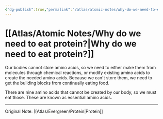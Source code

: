 ```yaml
---
{"dg-publish":true,"permalink":"/atlas/atomic-notes/why-do-we-need-to-eat-protein/","tags":["☢️","🏆"],"updated":"2024-11-09T07:31:07.777-08:00"}
---
```


# [[Atlas/Atomic Notes/Why do we need to eat protein?\|Why do we need to eat protein?]]

Our bodies cannot store amino acids, so we need to either make them from molecules through chemical reactions, or modify existing amino acids to create the needed amino acids. Because we can't store them, we need to get the building blocks from continually eating food.

There are nine amino acids that cannot be created by our body, so we must eat those. These are known as essential amino acids.

---
Original Note: [[Atlas/Evergreen/Protein\|Protein]]